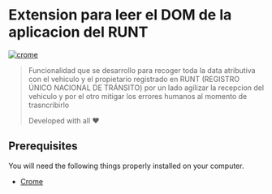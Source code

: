 # Extension para leer el DOM de la aplicacion del RUNT

[![crome](https://img.shields.io/badge/crome-latest-yellow.svg)](https://support.google.com/chrome/a/answer/2714278?hl=es)

> Funcionalidad que se desarrollo para recoger toda la data atributiva con el vehiculo y el propietario registrado en RUNT (REGISTRO ÚNICO NACIONAL DE TRÁNSITO) por un lado agilizar la recepcion del vehiculo y por el otro mitigar los errores humanos al momento de trasncribirlo 
>
>Developed with all :heart:

## Prerequisites

You will need the following things properly installed on your computer.

* [Crome](https://www.google.com/chrome/?brand=BNSD&gclid=CjwKCAiA4veMBhAMEiwAU4XRr60Q7G5PIRQ9MMGiumJsRGcJsZPZJEzh0lQqIxcLBQi3LpSsKwjTdRoCzxUQAvD_BwE&gclsrc=aw.ds)


